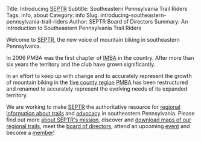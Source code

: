 Title: Introducing <abbr title="Southeastern Pennsylvania Trail Riders">SEPTR</abbr>
Subtitle: Southeastern Pennsylvania Trail Riders
Tags: info, about
Category: info
Slug: introducing-southeastern-pennsylvania-trail-riders
Author: SEPTR Board of Directors
Summary: An introduction to Southeastern Pennsylvania Trail Riders

<p class="lead">Welcome to <abbr title="Southeastern Pennsylvania Trail Riders">SEPTR</abbr>,
the new voice of mountain biking in southeastern Pennsylvania.</p>

In 2006 PMBA was the first chapter of <abbr title="International Mountain
Bicycling Association">IMBA</abbr> in the country. After more than six years
the territory and the club have grown significantly.

In an effort to keep up with change and to accurately represent the growth of
mountain biking in the [five county region](/maps#boundaries) <abbr
title="Philadelphia Mountain Biking Association">PMBA</abbr> has been
restructured and renamed to accurately represent the evolving needs of its
expanded territory.

We are working to make [SEPTR](http://www.septrmtb.org) the authoritative
resource for [regional information about trails](/maps#regional-trails) and
[advocacy](http://www.imba.com/resources/organizing/) in southeastern
Pennsylvania. Please find out more [about SEPTR's mission](/about), discover
and [download maps of our regional trails](/maps), meet the
[board of directors](/board), attend an upcoming [event](/events) and become a
[member](/membership)!

